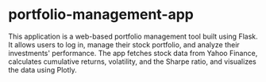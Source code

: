 # portfolio-management-app
This application is a web-based portfolio management tool built using Flask. It allows users to log in, manage their stock portfolio, and analyze their investments' performance. The app fetches stock data from Yahoo Finance, calculates cumulative returns, volatility, and the Sharpe ratio, and visualizes the data using Plotly.
